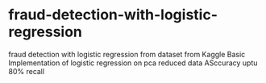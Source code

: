 # fraud-detection-with-logistic-regression
fraud detection with logistic regression from dataset from Kaggle
Basic Implementation of logistic regression on pca reduced data 
ASccuracy uptu 80% recall 
